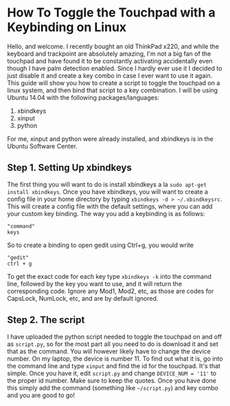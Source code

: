 # How To Toggle the Touchpad with a Keybinding on Linux
Hello, and welcome. I recently bought an old ThinkPad x220, and while the keyboard and trackpoint are absolutely amazing,
I'm not a big fan of the touchpad and have found it to be constantly activating accidentally
even though I have palm detection enabled. Since I hardly ever use it I decided to just disable it and create a key combo
in case I ever want to use it again. This guide will show you how to create a script to toggle the touchpad on a linux system, and then bind that script to a key combination. I will be using Ubuntu 14.04 with the following packages/languages:

1. xbindkeys
2. xinput
3. python

For me, xinput and python were already installed, and xbindkeys is in the Ubuntu Software Center.

## Step 1. Setting Up xbindkeys

The first thing you will want to do is install xbindkeys a la `sudo apt-get install xbindkeys`.
Once you have xbindkeys, you will want to create a config file in your home directory
by typing `xbindkeys -d > ~/.xbindkeysrc`. This will create a config file with the default settings,
where you can add your custom key binding. The way you add a keybinding is as follows:
```
"command"
keys
```

So to create a binding to open gedit using Ctrl+g, you would write
```
"gedit"
ctrl + g
```

To get the exact code for each key type `xbindkeys -k` into the command line, followed by the key you want to use, and it
will return the corresponding code. Ignore any Mod1, Mod2, etc, as those are codes for CapsLock, NumLock, etc, and are by default
ignored.

## Step 2. The script

I have uploaded the python script needed to toggle the touchpad on and off as `script.py`, so for the most part all you
need to do is download it and set that as the command. You will however likely have to change the device number. On my laptop,
the device is number 11. To find out what it is, go into the command line and type `xinput` and find the id for the touchpad.
It's that simple. Once you have it, edit `script.py` and change `DEVICE_NUM = '11'` to the proper id number. Make sure to keep the quotes.
Once you have done this simply add the command (something like `~/script.py`) and key combo and you are good to go!
